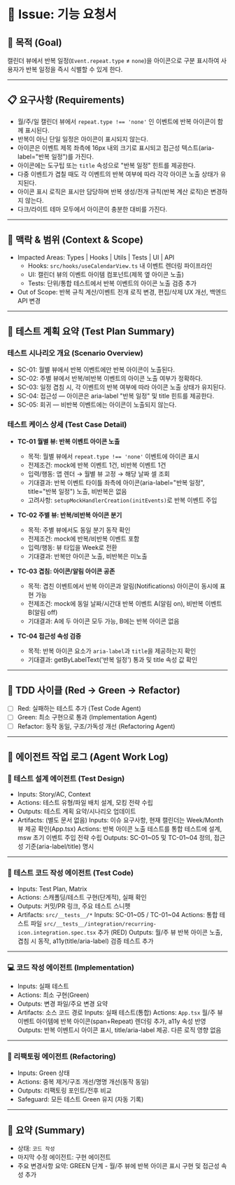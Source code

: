 # 🧭 Issue: 기능 요청서

## 🎯 목적 (Goal)

캘린더 뷰에서 반복 일정(`Event.repeat.type` ≠ `none`)을 아이콘으로 구분 표시하여 사용자가 반복 일정을 즉시 식별할 수 있게 한다.

---

## 📋 요구사항 (Requirements)

- 월/주/일 캘린더 뷰에서 `repeat.type !== 'none'` 인 이벤트에 반복 아이콘이 함께 표시된다.
- 반복이 아닌 단일 일정은 아이콘이 표시되지 않는다.
- 아이콘은 이벤트 제목 좌측에 16px 내외 크기로 표시되고 접근성 텍스트(aria-label="반복 일정")를 가진다.
- 아이콘에는 도구팁 또는 `title` 속성으로 "반복 일정" 힌트를 제공한다.
- 다중 이벤트가 겹칠 때도 각 이벤트의 반복 여부에 따라 각각 아이콘 노출 상태가 유지된다.
- 아이콘 표시 로직은 표시만 담당하며 반복 생성/전개 규칙(반복 계산 로직)은 변경하지 않는다.
- 다크/라이트 테마 모두에서 아이콘이 충분한 대비를 가진다.

---

## 🧩 맥락 & 범위 (Context & Scope)

- Impacted Areas: Types | Hooks | Utils | Tests | UI | API
  - Hooks: `src/hooks/useCalendarView.ts` 내 이벤트 렌더링 파이프라인
  - UI: 캘린더 뷰의 이벤트 아이템 컴포넌트(제목 옆 아이콘 노출)
  - Tests: 단위/통합 테스트에서 반복 이벤트의 아이콘 노출 검증 추가
- Out of Scope: 반복 규칙 계산/이벤트 전개 로직 변경, 편집/삭제 UX 개선, 백엔드 API 변경

---

## 🧪 테스트 계획 요약 (Test Plan Summary)

### 테스트 시나리오 개요 (Scenario Overview)

- SC-01: 월별 뷰에서 반복 이벤트에만 반복 아이콘이 노출된다.
- SC-02: 주별 뷰에서 반복/비반복 이벤트의 아이콘 노출 여부가 정확하다.
- SC-03: 일정 겹침 시, 각 이벤트의 반복 여부에 따라 아이콘 노출 상태가 유지된다.
- SC-04: 접근성 — 아이콘은 aria-label "반복 일정" 및 title 힌트를 제공한다.
- SC-05: 회귀 — 비반복 이벤트에는 아이콘이 노출되지 않는다.

### 테스트 케이스 상세 (Test Case Detail)

- **TC-01 월별 뷰: 반복 이벤트 아이콘 노출**

  - 목적: 월별 뷰에서 `repeat.type !== 'none'` 이벤트에 아이콘 표시
  - 전제조건: mock에 반복 이벤트 1건, 비반복 이벤트 1건
  - 입력/행동: 앱 렌더 → 월별 뷰 고정 → 해당 날짜 셀 조회
  - 기대결과: 반복 이벤트 타이틀 좌측에 아이콘(aria-label="반복 일정", title="반복 일정") 노출, 비반복은 없음
  - 고려사항: `setupMockHandlerCreation(initEvents)`로 반복 이벤트 주입

- **TC-02 주별 뷰: 반복/비반복 아이콘 분기**

  - 목적: 주별 뷰에서도 동일 분기 동작 확인
  - 전제조건: mock에 반복/비반복 이벤트 포함
  - 입력/행동: 뷰 타입을 Week로 전환
  - 기대결과: 반복만 아이콘 노출, 비반복은 미노출

- **TC-03 겹침: 아이콘/알림 아이콘 공존**

  - 목적: 겹친 이벤트에서 반복 아이콘과 알림(Notifications) 아이콘이 동시에 표현 가능
  - 전제조건: mock에 동일 날짜/시간대 반복 이벤트 A(알림 on), 비반복 이벤트 B(알림 off)
  - 기대결과: A에 두 아이콘 모두 가능, B에는 반복 아이콘 없음

- **TC-04 접근성 속성 검증**
  - 목적: 반복 아이콘 요소가 `aria-label`과 `title`을 제공하는지 확인
  - 기대결과: getByLabelText('반복 일정') 통과 및 title 속성 값 확인

---

## 🔁 TDD 사이클 (Red → Green → Refactor)

- [ ] Red: 실패하는 테스트 추가 (Test Code Agent)
- [ ] Green: 최소 구현으로 통과 (Implementation Agent)
- [ ] Refactor: 동작 동일, 구조/가독성 개선 (Refactoring Agent)

---

## 🧠 에이전트 작업 로그 (Agent Work Log)

### 🧩 테스트 설계 에이전트 (Test Design)

- Inputs: Story/AC, Context
- Actions: 테스트 유형/파일 배치 설계, 모킹 전략 수립
- Outputs: 테스트 계획 요약/시나리오 업데이트
- Artifacts: (별도 문서 없음)
  <!-- TEST_DESIGN_START -->
  Inputs: 이슈 요구사항, 현재 캘린더는 Week/Month 뷰 제공 확인(App.tsx)
  Actions: 반복 아이콘 노출 테스트를 통합 테스트에 설계, msw 초기 이벤트 주입 전략 수립
  Outputs: SC-01~05 및 TC-01~04 정의, 접근성 기준(aria-label/title) 명시
  <!-- TEST_DESIGN_END -->

---

### 🧪 테스트 코드 작성 에이전트 (Test Code)

- Inputs: Test Plan, Matrix
- Actions: 스캐폴딩/테스트 구현(단계적), 실패 확인
- Outputs: 커밋/PR 링크, 주요 테스트 스니펫
- Artifacts: `src/__tests__/*`
  <!-- TEST_CODE_START -->
  Inputs: SC-01~05 / TC-01~04
  Actions: 통합 테스트 파일 `src/__tests__/integration/recurring-icon.integration.spec.tsx` 추가 (RED)
  Outputs: 월/주 뷰 반복 아이콘 노출, 겹침 시 동작, a11y(title/aria-label) 검증 테스트 추가
  <!-- TEST_CODE_END -->

---

### 💻 코드 작성 에이전트 (Implementation)

- Inputs: 실패 테스트
- Actions: 최소 구현(Green)
- Outputs: 변경 파일/주요 변경 요약
- Artifacts: 소스 코드 경로
  <!-- IMPLEMENTATION_START -->
  Inputs: 실패 테스트(통합)
  Actions: `App.tsx` 월/주 뷰 이벤트 아이템에 반복 아이콘(span+Repeat) 렌더링 추가, a11y 속성 반영
  Outputs: 반복 이벤트시 아이콘 표시, title/aria-label 제공. 다른 로직 영향 없음
  <!-- IMPLEMENTATION_END -->

---

### 🔧 리팩토링 에이전트 (Refactoring)

- Inputs: Green 상태
- Actions: 중복 제거/구조 개선/명명 개선(동작 동일)
- Outputs: 리팩토링 포인트/전후 비교
- Safeguard: 모든 테스트 Green 유지
  <!-- REFACTORING_START -->
  (자동 기록)
  <!-- REFACTORING_END -->

---

## 🧾 요약 (Summary)

- 상태: `코드 작성`
- 마지막 수정 에이전트: 구현 에이전트
- 주요 변경사항 요약: GREEN 단계 - 월/주 뷰에 반복 아이콘 표시 구현 및 접근성 속성 추가

